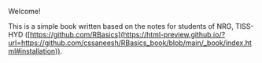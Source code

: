 Welcome! 

This is a simple book written based on the notes for students of NRG, TISS-HYD ([https://github.com/RBasics](https://html-preview.github.io/?url=https://github.com/cssaneesh/RBasics_book/blob/main/_book/index.html#installation)). 


